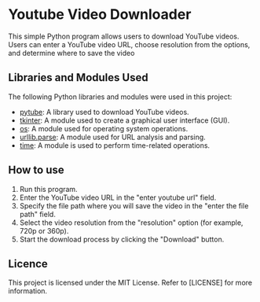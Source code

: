 # Youtube Video Downloader

This simple Python program allows users to download YouTube videos. Users can enter a YouTube video URL, choose resolution from the options, and determine where to save the video

## Libraries and Modules Used

The following Python libraries and modules were used in this project:

- [pytube](https://python-pytube.readthedocs.io/): A library used to download YouTube videos.
- [tkinter](https://docs.python.org/3/library/tkinter.html): A module used to create a graphical user interface (GUI).
- [os](https://docs.python.org/3/library/os.html): A module used for operating system operations.
- [urllib.parse](https://docs.python.org/3/library/urllib.parse.html): A module used for URL analysis and parsing.
- [time](https://docs.python.org/3/library/time.html): A module is used to perform time-related operations.

## How to use

1. Run this program.
2. Enter the YouTube video URL in the "enter youtube url" field.
3. Specify the file path where you will save the video in the "enter the file path" field.
4. Select the video resolution from the "resolution" option (for example, 720p or 360p).
5. Start the download process by clicking the "Download" button.

## Licence

This project is licensed under the MIT License. Refer to [LICENSE] for more information.
